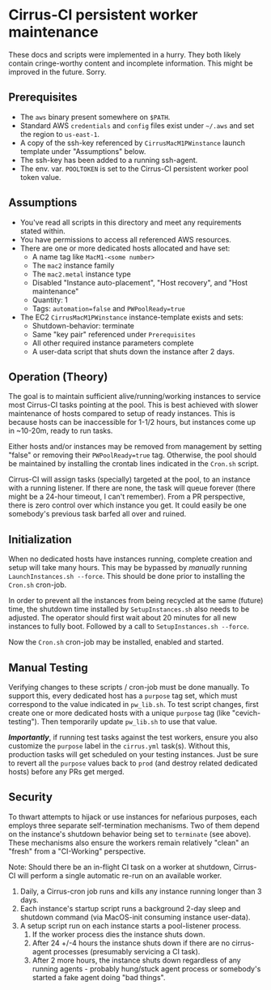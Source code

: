 # Cirrus-CI persistent worker maintenance

These docs and scripts were implemented in a hurry.  They both likely
contain cringe-worthy content and incomplete information.
This might be improved in the future.  Sorry.

## Prerequisites

* The `aws` binary present somewhere on `$PATH`.
* Standard AWS `credentials` and `config` files exist under `~/.aws`
  and set the region to `us-east-1`.
* A copy of the ssh-key referenced by `CirrusMacM1PWinstance` launch template
  under "Assumptions" below.
* The ssh-key has been added to a running ssh-agent.
* The env. var. `POOLTOKEN` is set to the Cirrus-CI persistent worker pool
  token value.

## Assumptions

* You've read all scripts in this directory and meet any requirements
  stated within.
* You have permissions to access all referenced AWS resources.
* There are one or more dedicated hosts allocated and have set:
  * A name tag like `MacM1-<some number>`
  * The `mac2` instance family
  * The `mac2.metal` instance type
  * Disabled "Instance auto-placement", "Host recovery", and "Host maintenance"
  * Quantity: 1
  * Tags: `automation=false` and `PWPoolReady=true`
* The EC2 `CirrusMacM1PWinstance` instance-template exists and sets:
  * Shutdown-behavior: terminate
  * Same "key pair" referenced under `Prerequisites`
  * All other required instance parameters complete
  * A user-data script that shuts down the instance after 2 days.

## Operation (Theory)

The goal is to maintain sufficient alive/running/working instances
to service most Cirrus-CI tasks pointing at the pool.  This is
best achieved with slower maintenance of hosts compared to setup
of ready instances.  This is because hosts can be inaccessible for
1-1/2 hours, but instances come up in ~10-20m, ready to run tasks.

Either hosts and/or instances may be removed from management by
setting "false" or removing their `PWPoolReady=true` tag.  Otherwise,
the pool should be maintained by installing the crontab lines
indicated in the `Cron.sh` script.

Cirrus-CI will assign tasks (specially) targeted at the pool, to an
instance with a running listener.  If there are none, the task will
queue forever (there might be a 24-hour timeout, I can't remember).
From a PR perspective, there is zero control over which instance you
get.  It could easily be one somebody's previous task barfed all over
and ruined.

## Initialization

When no dedicated hosts have instances running, complete creation and
setup will take many hours.  This may be bypassed by *manually* running
`LaunchInstances.sh --force`.  This should be done prior to installing
the `Cron.sh` cron-job.

In order to prevent all the instances from being recycled at the same
(future) time, the shutdown time installed by `SetupInstances.sh` also
needs to be adjusted.  The operator should first wait about 20 minutes
for all new instances to fully boot.  Followed by a call to
`SetupInstances.sh --force`.

Now the `Cron.sh` cron-job may be installed, enabled and started.

## Manual Testing

Verifying changes to these scripts / cron-job must be done manually.
To support this, every dedicated host has a `purpose` tag set, which
must correspond to the value indicated in `pw_lib.sh`.  To test script
changes, first create one or more dedicated hosts with a unique `purpose`
tag (like "cevich-testing").  Then temporarily update `pw_lib.sh` to use
that value.

***Importantly***, if running test tasks against the test workers,
ensure you also customize the `purpose` label in the `cirrus.yml` task(s).
Without this, production tasks will get scheduled on your testing instances.
Just be sure to revert all the `purpose` values back to `prod`
(and destroy related dedicated hosts) before any PRs get merged.

## Security

To thwart attempts to hijack or use instances for nefarious purposes,
each employs three separate self-termination mechanisms.  Two of them
depend on the instance's shutdown behavior being set to `terminate`
(see above).  These mechanisms also ensure the workers remain relatively
"clean" an "fresh" from a "CI-Working" perspective.

Note: Should there be an in-flight CI task on a worker at
shutdown, Cirrus-CI will perform a single automatic re-run on an
available worker.

1. Daily, a Cirrus-cron job runs and kills any instance running longer
   than 3 days.
2. Each instance's startup script runs a background 2-day sleep and
   shutdown command (via MacOS-init consuming instance user-data).
3. A setup script run on each instance starts a pool-listener
   process.
   1. If the worker process dies the instance shuts down.
   2. After 24 +/-4 hours the instance shuts down if there are no
      cirrus-agent processes (presumably servicing a CI task).
   3. After 2 more hours, the instance shuts down regardless of any
      running agents - probably hung/stuck agent process or somebody's
      started a fake agent doing "bad things".
